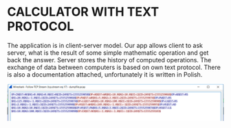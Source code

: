 # CALCULATOR WITH TEXT PROTOCOL

The application is in client-server model. Our app allows client to ask server, what is the result of some simple mathematic operation and get back the answer. Server stores the history of computed operations. The exchange of data between computers is based on own text protocol. There is also a documentation attached, unfortunately it is written in Polish.

![12345](https://github.com/WangHoHan/calculator-with-text-protocol/blob/master/calculator-with-text-protocol.png)
